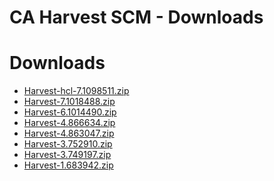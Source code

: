 
CA Harvest SCM - Downloads
==========================

# Downloads

- [Harvest-hcl-7.1098511.zip](https://raw.githubusercontent.com/UrbanCode/IBM-UCB-PLUGINS/main/files/Harvest/Harvest-hcl-7.1098511.zip)
- [Harvest-7.1018488.zip](https://raw.githubusercontent.com/UrbanCode/IBM-UCB-PLUGINS/main/files/Harvest/Harvest-7.1018488.zip)
- [Harvest-6.1014490.zip](https://raw.githubusercontent.com/UrbanCode/IBM-UCB-PLUGINS/main/files/Harvest/Harvest-6.1014490.zip)
- [Harvest-4.866634.zip](https://raw.githubusercontent.com/UrbanCode/IBM-UCB-PLUGINS/main/files/Harvest/Harvest-4.866634.zip)
- [Harvest-4.863047.zip](https://raw.githubusercontent.com/UrbanCode/IBM-UCB-PLUGINS/main/files/Harvest/Harvest-4.863047.zip)
- [Harvest-3.752910.zip](https://raw.githubusercontent.com/UrbanCode/IBM-UCB-PLUGINS/main/files/Harvest/Harvest-3.752910.zip)
- [Harvest-3.749197.zip](https://raw.githubusercontent.com/UrbanCode/IBM-UCB-PLUGINS/main/files/Harvest/Harvest-3.749197.zip)
- [Harvest-1.683942.zip](https://raw.githubusercontent.com/UrbanCode/IBM-UCB-PLUGINS/main/files/Harvest/Harvest-1.683942.zip)
